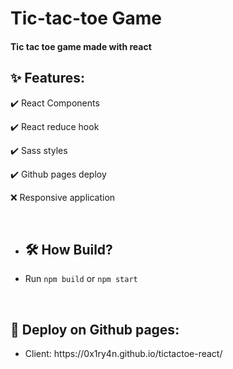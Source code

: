 <h1>Tic-tac-toe Game</h1>

<h4>Tic tac toe game made with react</h4>

<h2>✨ Features:</h2>
<p> ✔️ React Components </p>
<p> ✔️ React reduce hook</p>
<p> ✔️ Sass styles </p>  
<p> ✔️ Github pages deploy 
<p> ❌ Responsive application </p>

<br>

<ul><li><h2>🛠️ How Build?</h2></li></ul>
<ul>
  <li>Run <code>npm build</code> or <code>npm start</code></li>
</ul>

<br>

<h2>🚀 Deploy on Github pages:</h2>
<ul>
  <li>Client: https://0x1ry4n.github.io/tictactoe-react/</li>
</ul>

